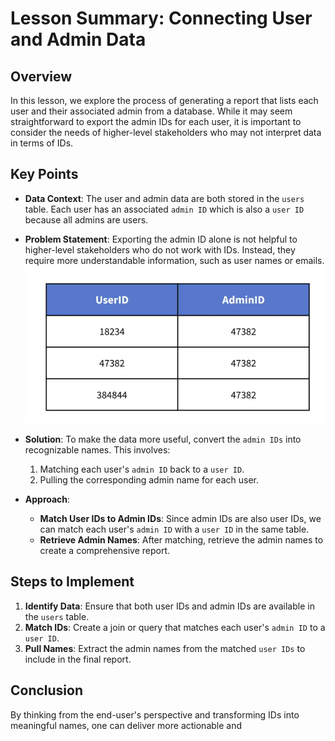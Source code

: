 # Lesson Summary: Connecting User and Admin Data

## Overview

In this lesson, we explore the process of generating a report that lists each user and their associated admin from a database. While it may seem straightforward to export the admin IDs for each user, it is important to consider the needs of higher-level stakeholders who may not interpret data in terms of IDs.

## Key Points

- **Data Context**: The user and admin data are both stored in the `users` table. Each user has an associated `admin ID` which is also a `user ID` because all admins are users.

- **Problem Statement**: Exporting the admin ID alone is not helpful to higher-level stakeholders who do not work with IDs. Instead, they require more understandable information, such as user names or emails.
  ![Alt Text](./images/Problem_Sample.png)


- **Solution**: To make the data more useful, convert the `admin IDs` into recognizable names. This involves:
  1. Matching each user's `admin ID` back to a `user ID`.
  2. Pulling the corresponding admin name for each user.

- **Approach**:
  - **Match User IDs to Admin IDs**: Since admin IDs are also user IDs, we can match each user's `admin ID` with a `user ID` in the same table.
  - **Retrieve Admin Names**: After matching, retrieve the admin names to create a comprehensive report.

## Steps to Implement

1. **Identify Data**: Ensure that both user IDs and admin IDs are available in the `users` table.
2. **Match IDs**: Create a join or query that matches each user's `admin ID` to a `user ID`.
3. **Pull Names**: Extract the admin names from the matched `user IDs` to include in the final report.

## Conclusion

By thinking from the end-user's perspective and transforming IDs into meaningful names, one can deliver more actionable and
